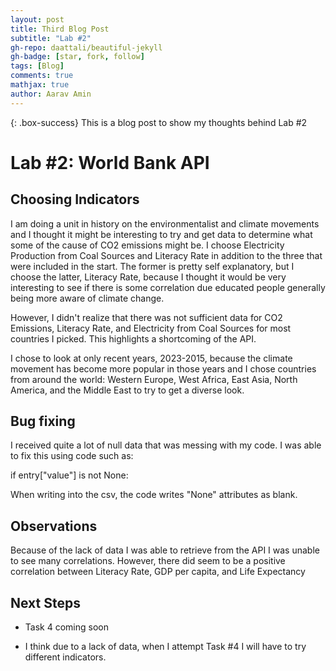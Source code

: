 ```yaml
---
layout: post
title: Third Blog Post
subtitle: "Lab #2"
gh-repo: daattali/beautiful-jekyll
gh-badge: [star, fork, follow]
tags: [Blog]
comments: true
mathjax: true
author: Aarav Amin
---
```

{: .box-success}
This is a blog post to show my thoughts behind Lab #2

# Lab #2: World Bank API


## Choosing Indicators

I am doing a unit in history on the environmentalist and climate movements and I thought it might be interesting to try and get data to determine what some of the cause of CO2 emissions might be. I choose Electricity Production from Coal Sources and Literacy Rate in addition to the three that were included in the start. The former is pretty self explanatory, but I choose the latter, Literacy Rate, because I thought it would be very interesting to see if there is some correlation due educated people generally being more aware of climate change.

However, I didn't realize that there was not sufficient data for CO2 Emissions, Literacy Rate, and Electricity from Coal Sources for most countries I picked. This highlights a shortcoming of the API.

I chose to look at only recent years, 2023-2015, because the climate movement has become more popular in those years and I chose countries from around the world: Western Europe, West Africa, East Asia, North America, and the Middle East to try to get a diverse look.

## Bug fixing

I received quite a lot of null data that was messing with my code. I was able to fix this using code such as:

if entry["value"] is not None:

When writing into the csv, the code writes "None" attributes as blank.


## Observations

Because of the lack of data I was able to retrieve from the API I was unable to see many correlations. However, there did seem to be a positive correlation between Literacy Rate, GDP per capita, and Life Expectancy

## Next Steps


- Task 4 coming soon

- I think due to a lack of data, when I attempt Task #4 I will have to try different indicators.

